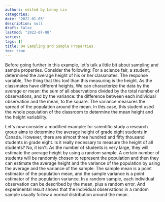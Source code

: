 ```yaml
---
authors: edited by Lenny Lin
categories: 
date: "2022-01-03"
description: null
draft: false
lastmod: "2022-07-08"
series: 
tags: []
title: 04 Sampling and Sample Properties
toc: true
---
```





<!--more-->

Before going further in this example, let's talk a little bit about sampling and sample properties. Consider the following: For a science fair, a student, determined the average height of his or her classmates. The response variable, The thing that this tool than this measuring is the height. As the classmates have different heights, We can characterize the data by the average or mean: the sum of all observations divided by the total number of observations, and by the variance: the difference between each individual observation and the mean, to the square. The variance measures the spread of the population around the mean. In this case, this student used the whole population of the classroom to determine the mean height and the height variability.   

Let's now consider a modified example: for scientific study a research group aims to determine the average height of grade eight students in Canada. However, there are almost three hundred and fifty thousand students in grade eight. Is it really necessary to measure the height of all students? No, it isn't. As the number of students is very large, they will estimate the average height by using a random sample. A certain number of students will be randomly chosen to represent the population and then they can estimate the average height and the variance of the population by using the average and the variance of the sample. The sample mean is a point estimator of the population mean, and the sample variance is a point estimator of the population variance. In a random sample, each individual observation can be described by the mean, plus a random error. And experimental result shows that the individual observations in a random sample usually follow a normal distribution around the mean. 